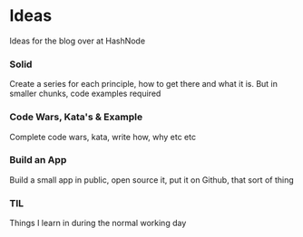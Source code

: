 # Ideas
Ideas for the blog over at HashNode

### Solid
Create a series for each principle, how to get there and what it is.  But in smaller chunks, code examples required

### Code Wars, Kata's & Example

Complete code wars, kata, write how, why etc etc

### Build an App
Build a small app in public, open source it, put it on Github, that sort of thing

### TIL
Things I learn in during the normal working day
